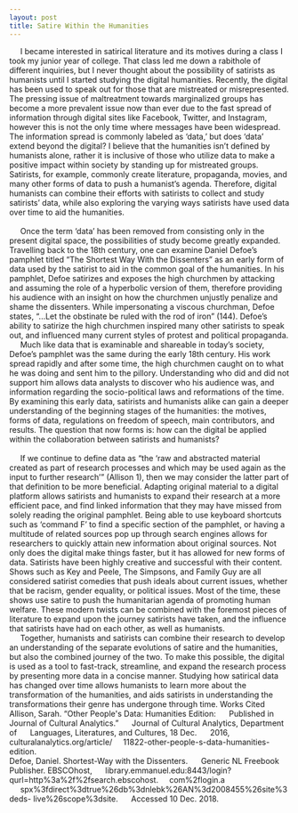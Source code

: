 ```yaml
---
layout: post
title: Satire Within the Humanities
---
```

&nbsp;&nbsp;&nbsp;&nbsp;&nbsp;I became interested in satirical literature and its motives during a class I took my junior year of college. That class led me down a rabithole of different inquiries, but I never thought about the possibility of satirists as humanists until I started studying the digital humanities. Recently, the digital has been used to speak out for those that are mistreated or misrepresented. The pressing issue of maltreatment towards marginalized groups has become a more prevalent issue now than ever due to the fast spread of information through digital sites like Facebook, Twitter, and Instagram, however this is not the only time where messages have been widespread. The information spread is commonly labeled as ‘data,’ but does ‘data’ extend beyond the digital? I believe that the humanities isn’t defined by humanists alone, rather it is inclusive of those who utilize data to make a positive impact within society by standing up for mistreated groups. Satirists, for example, commonly create literature, propaganda, movies, and many other forms of data to push a humanist’s agenda. Therefore, digital humanists can combine their efforts with satirists to collect and study satirists’ data, while also exploring the varying ways satirists have used data over time to aid the humanities. 
<br>
<br>
	&nbsp;&nbsp;&nbsp;&nbsp;&nbsp;Once the term ‘data’ has been removed from consisting only in the present digital space, the possibilities of study become greatly expanded. Travelling back to the 18th century, one can examine Daniel Defoe’s pamphlet titled “The Shortest Way With the Dissenters” as an early form of data used by the satirist to aid in the common goal of the humanities. In his pamphlet, Defoe satirizes and exposes the high churchmen by attacking and assuming the role of a hyperbolic version of them, therefore providing his audience with an insight on how the churchmen unjustly penalize and shame the dissenters. While impersonating a viscous churchman, Defoe states, “...Let the obstinate be ruled with the rod of iron” (144). Defoe’s ability to satirize the high churchmen inspired many other satirists to speak out, and influenced many current styles of protest and political propaganda. 
    <br>
&nbsp;&nbsp;&nbsp;&nbsp;&nbsp;Much like data that is examinable and shareable in today’s society, Defoe’s pamphlet was the same during the early 18th century. His work spread rapidly and after some time, the high churchmen caught on to what he was doing and sent him to the pillory. Understanding who did and did not support him allows data analysts to discover who his audience was, and information regarding the socio-political laws and reformations of the time. By examining this early data, satirists and humanists alike can gain a deeper understanding of the beginning stages of the humanities: the motives, forms of data, regulations on freedom of speech, main contributors, and results. The question that now forms is: how can the digital be applied within the collaboration between satirists and humanists?	
<br>
&nbsp;&nbsp;&nbsp;&nbsp;&nbsp;If we continue to define data as “the ‘raw and abstracted material created as part of research processes and which may be used again as the input to further research’” (Allison 1), then we may consider the latter part of that definition to be more beneficial. Adapting original material to a digital platform allows satirists and humanists to expand their research at a more efficient pace, and find linked information that they may have missed from solely reading the original pamphlet. Being able to use keyboard shortcuts such as ‘command F’ to find a specific section of the pamphlet, or having a multitude of related sources pop up through search engines allows for researchers to quickly attain new information about original sources. Not only does the digital make things faster, but it has allowed for new forms of data. Satirists have been highly creative and successful with their content. Shows such as Key and Peele, The Simpsons, and Family Guy are all considered satirist comedies that push ideals about current issues, whether that be racism, gender equality, or political issues. Most of the time, these shows use satire to push the humanitarian agenda of promoting human welfare. These modern twists can be combined with the foremost pieces of literature to expand upon the journey satirists have taken, and the influence that satirists have had on each other, as well as humanists. 
<br>
	&nbsp;&nbsp;&nbsp;&nbsp;&nbsp;Together, humanists and satirists can combine their research to develop an understanding of the separate evolutions of satire and the humanities, but also the combined journey of the two. To make this possible, the digital is used as a tool to fast-track, streamline, and expand the research process by presenting more data in a concise manner. Studying how satirical data has changed over time allows humanists to learn more about the transformation of the humanities, and aids satirists in understanding the transformations their genre has undergone through time. 
Works Cited
<br>
Allison, Sarah. “Other People's Data: Humanities Edition: &nbsp;&nbsp;&nbsp;&nbsp;&nbsp;Published in Journal of Cultural Analytics.” &nbsp;&nbsp;&nbsp;&nbsp;&nbsp;Journal of Cultural Analytics, Department of &nbsp;&nbsp;&nbsp;&nbsp;&nbsp;Languages, Literatures, and Cultures, 18 Dec. &nbsp;&nbsp;&nbsp;&nbsp;&nbsp;2016, culturalanalytics.org/article/&nbsp;&nbsp;&nbsp;&nbsp;&nbsp;11822-other-people-s-data-humanities-edition. 
<br>
Defoe, Daniel. Shortest-Way with the Dissenters. &nbsp;&nbsp;&nbsp;&nbsp;&nbsp;Generic NL Freebook Publisher. EBSCOhost, 	&nbsp;&nbsp;&nbsp;&nbsp;&nbsp;library.emmanuel.edu:8443/login?qurl=http%3a%2f%2fsearch.ebscohost.&nbsp;&nbsp;&nbsp;&nbsp;&nbsp;com%2flogin.a	&nbsp;&nbsp;&nbsp;&nbsp;&nbsp;spx%3fdirect%3dtrue%26db%3dnlebk%26AN%3d2008455%26site%3deds-	live%26scope%3dsite. &nbsp;&nbsp;&nbsp;&nbsp;&nbsp;Accessed 10 Dec. 2018.
